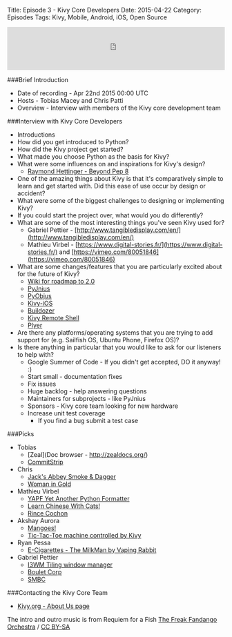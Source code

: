 Title: Episode 3 - Kivy Core Developers
Date: 2015-04-22
Category: Episodes
Tags: Kivy, Mobile, Android, iOS, Open Source

<iframe id="audio_iframe" src="http://www.podbean.com/media/player/tbyua-559767?skin=103" width="100%" height="100" frameborder="0" scrolling="no"></iframe>

###Brief Introduction
*  Date of recording - Apr 22nd 2015 00:00 UTC
*  Hosts - Tobias Macey and Chris Patti
*  Overview - Interview with members of the Kivy core development team

###Interview with Kivy Core Developers
*  Introductions
*  How did you get introduced to Python?
*  How did the Kivy project get started?
*  What made you choose Python as the basis for Kivy?
*  What were some influences on and inspirations for Kivy's  design?
   * [Raymond Hettinger - Beyond Pep 8](https://www.youtube.com/watch?v=wf-BqAjZb8M)
*  One of the amazing things about Kivy is that it's comparatively simple to learn and get started with. Did this ease of use occur by design or accident?
*  What were some of the biggest challenges to designing or implementing Kivy?
*  If you could start the project over, what would you do differently?
*  What are some of the most interesting things you've seen Kivy used for?
    *  Gabriel Pettier - [http://www.tangibledisplay.com/en/](http://www.tangibledisplay.com/en/)
    *  Mathieu Virbel - [https://www.digital-stories.fr/](https://www.digital-stories.fr/) and  [https://vimeo.com/80051846](https://vimeo.com/80051846)
* What are some changes/features that you are particularly excited about for the future of Kivy?
    *  [Wiki for roadmap to 2.0](https://github.com/kivy/kivy/wiki/Kivy-2.0-api-breaks)
    *  [PyJnius](https://github.com/kivy/pyjnius)
    *  [PyObjus](https://github.com/kivy/pyobjus)
    *  [Kivy-iOS](https://github.com/kivy/kivy-ios)
    *  [Buildozer](https://github.com/kivy/buildozer)
    *  [Kivy Remote Shell](https://github.com/kivy/kivy-remote-shell)
    *  [Plyer](https://github.com/kivy/plyer)
* Are there any platforms/operating systems that you are trying to add support for (e.g. Sailfish OS, Ubuntu Phone, Firefox  OS)?
* Is there anything in particular that you would like to ask for our listeners to help with?
    *  Google Summer of Code - If you didn't get accepted, DO it anyway! :)
    *  Start small - documentation fixes
    *  Fix issues
    *  Huge backlog - help answering questions
    *  Maintainers for subprojects - like PyJnius
    *  Sponsors - Kivy core team looking for new hardware
    *  Increase unit test coverage
        *  If you find a bug submit a test case

###Picks
*  Tobias
    *  [Zeal](Doc browser - http://zealdocs.org/)
    *  [CommitStrip](http://www.commitstrip.com/en/)
*  Chris
    *  [Jack's Abbey Smoke & Dagger](http://www.beeradvocate.com/beer/profile/26520/71501/)
    *  [Woman in Gold](http://www.imdb.com/title/tt2404425/)
*  Mathieu Virbel
    *  [YAPF Yet Another Python Formatter](http://eli.thegreenplace.net/2015/yapf-yet-another-python-formatter/)
    *  [Learn Chinese With Cats!](http://ninchanese.com/)
    *  [Rince Cochon](http://fr.wikipedia.org/wiki/Rince\_Cochon)
*  Akshay Aurora
    *  [Mangoes!](http://en.wikipedia.org/wiki/Mango)
    *  [Tic-Tac-Toe machine controlled by Kivy](https://www.youtube.com/watch?v=FhRXAD8-UkE)
*  Ryan Pessa
    *  [E-Cigarettes - The MilkMan by Vaping Rabbit](http://www.thevapingrabbit.com/)
*  Gabriel Pettier
    *  [I3WM Tiling window manager](http://i3wm.org/)
    *  [Boulet Corp](http://english.bouletcorp.com/)
    *  [SMBC](http://www.smbc-comics.com/)

###Contacting the Kivy Core Team
*  [Kivy.org - About Us page](http://kivy.org/#aboutus)

The intro and outro music is from Requiem for a Fish [The Freak Fandango Orchestra](http://freemusicarchive.org/music/The_Freak_Fandango_Orchestra/)  / [CC BY-SA](http://creativecommons.org/licenses/by-sa/3.0/)
